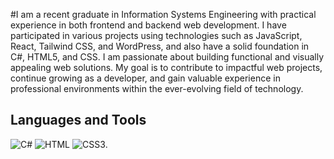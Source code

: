 #I am a recent graduate in Information Systems Engineering with practical experience in both frontend and backend web development. I have participated in various projects using technologies such as JavaScript, React, Tailwind CSS, and WordPress, and also have a solid foundation in C#, HTML5, and CSS. I am passionate about building functional and visually appealing web solutions. My goal is to contribute to impactful web projects, continue growing as a developer, and gain valuable experience in professional environments within the ever-evolving field of technology.


## Languages and Tools
![C#](https://img.shields.io/badge/C%20Sharp-239120.svg?style=for-the-badge&logo=C-Sharp&logoColor=white)
![HTML](https://img.shields.io/badge/html5%20-%23E34F26.svg?&style=for-the-badge&logo=html5&logoColor=white)
![CSS3](https://img.shields.io/badge/css3%20-%231572B6.svg?&style=for-the-badge&logo=css3&logoColor=white).



